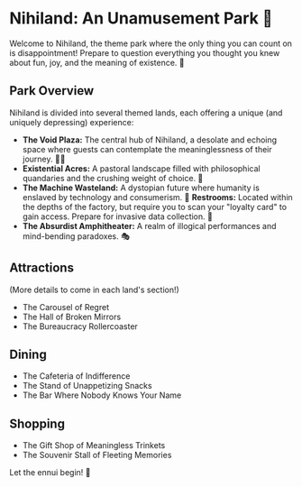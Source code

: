 # Nihiland: An Unamusement Park 🤡

Welcome to Nihiland, the theme park where the only thing you can count on is disappointment! Prepare to question everything you thought you knew about fun, joy, and the meaning of existence. 🤪

## Park Overview

Nihiland is divided into several themed lands, each offering a unique (and uniquely depressing) experience:

*   **The Void Plaza:** The central hub of Nihiland, a desolate and echoing space where guests can contemplate the meaninglessness of their journey. 🚶‍♀️
*   **Existential Acres:** A pastoral landscape filled with philosophical quandaries and the crushing weight of choice. 🚜
*   **The Machine Wasteland:** A dystopian future where humanity is enslaved by technology and consumerism. 🤖 **Restrooms:** Located within the depths of the factory, but require you to scan your "loyalty card" to gain access. Prepare for invasive data collection. 🚽
*   **The Absurdist Amphitheater:** A realm of illogical performances and mind-bending paradoxes. 🎭

## Attractions

(More details to come in each land's section!)

*   The Carousel of Regret
*   The Hall of Broken Mirrors
*   The Bureaucracy Rollercoaster

## Dining

*   The Cafeteria of Indifference
*   The Stand of Unappetizing Snacks
*   The Bar Where Nobody Knows Your Name

## Shopping

*   The Gift Shop of Meaningless Trinkets
*   The Souvenir Stall of Fleeting Memories

Let the ennui begin! 🥳